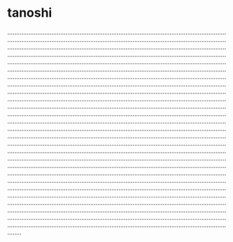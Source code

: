 # tanoshi
............................................................................................................................................................................................................................................................................................................................................................................................................................................................................................................................................................................................................................................................................................................................................................................................................................................................................................................................................................................................................................................................................................................................................................................................................................................................................................................................................................................................................................................................................................................................................................................................................................................................................................................................................................................................................................................................................................................................................................................................................................................................................................................................................................................................................................................................................................................................................................................................................................................................................................................................................................................................................................................................................................................................................................................................................................................................................................................................................................................................................................................................................................................................................................................................................................................................................................................................................................................................................................................................................................